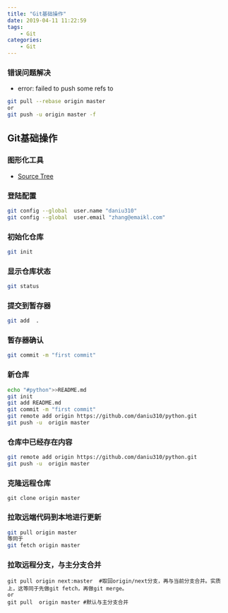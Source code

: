 ```yaml
---
title: "Git基础操作"
date: 2019-04-11 11:22:59
tags:
    - Git
categories:
    - Git
---
```



### 错误问题解决
- error: failed to push some refs to
```bash
git pull --rebase origin master
or
git push -u origin master -f
```
## Git基础操作

### 图形化工具
- [Source Tree](https://www.sourcetreeapp.com/)

### 登陆配置
```bash
git config --global  user.name "daniu310"
git config --global  user.email "zhang@emaikl.com"
```
### 初始化仓库
```bash
git init
```
### 显示仓库状态
```bash
git status
```
### 提交到暂存器
```bash
git add  .
```
### 暂存器确认
```bash
git commit -m "first commit"
```
### 新仓库
```bash
echo "#python">>README.md
git init
git add README.md
git commit -m "first commit"
git remote add origin https://github.com/daniu310/python.git
git push -u  origin master
```
### 仓库中已经存在内容
```bash
git remote add origin https://github.com/daniu310/python.git
git push -u  origin master
```
### 克隆远程仓库
```
git clone origin master
```
### 拉取远端代码到本地进行更新
```bash
git pull origin master
等同于
git fetch origin master
```
### 拉取远程分支，与主分支合并
```
git pull origin next:master  #取回origin/next分支，再与当前分支合并。实质上，这等同于先做git fetch，再做git merge。
or
git pull  origin master #默认与主分支合并
```
